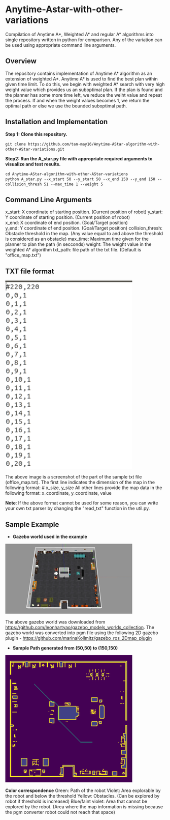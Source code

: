 # Anytime-Astar-with-other-variations
Compilation of Anytime A*, Weighted A* and regular A* algorithms into single repository written in python for comparison. Any of the variation can be used using appropriate command line arguments.


## Overview
The repository contains implementation of Anytime A* algorithm as an extension of weighted A*. Anytime A* is used to find the best plan within given time limit. To do this, we begin with weighted A* search with very high weight value which provides us an suboptimal plan. If the plan is found and the planner has some more time left, we reduce the weiht value and repeat the process. If and when the weight values becomes 1, we return the optimal path or else we use the bounded suboptimal path.

## Installation and Implementation
**Step 1: Clone this repository.**
```shell
git clone https://github.com/tan-may16/Anytime-AStar-algorithm-with-other-AStar-variations.git
```

**Step2: Run the A_star.py file with appropriate required arguments to visualize and test results.**
```shell
cd Anytime-AStar-algorithm-with-other-AStar-variations
python A_star.py --x_start 50 --y_start 50 --x_end 150 --y_end 150 --collision_thresh 51 --max_time 1 --weight 5
```

## Command Line Arguments
x_start: X coordinate of starting position. (Current position of robot) 
y_start: Y coordinate of starting position. (Current position of robot)  
x_end: X coordinate of end position. (Goal/Target position)  
y_end: Y coordinate of end position. (Goal/Target position) 
collision_thresh: Obstacle threshold in the map. (Any value equal to and above the threshold is considered as an obstacle)
max_time: Maximum time given for the planner to plan the path (in secconds) 
weight: The weight value in the weighted A* algorithm
txt_path: file path of the txt file. (Default is "office_map.txt")

## TXT file format
<img src="Images/txt_format.png" width="400"/>

The above image is a screenshot of the part of the sample txt file (office_map.txt). 
The first line indicates the dimension of the map in the following format: # x_size, y_size
All other lines provide the map data in the following format: x_coordinate, y_coordinate, value

**Note**: If the above format cannot be used for some reason, you can write your own txt parser by changing the "read_txt" function in the util.py.

## Sample Example
* **Gazebo world used in the example**
<img src="Images/office_env_large.jpg" width="400"/>

The above gazebo world was downloaded from https://github.com/leonhartyao/gazebo_models_worlds_collection.
The gazebo world was converted into pgm file using the following 2D gazebo plugin - https://github.com/marinaKollmitz/gazebo_ros_2Dmap_plugin

* **Sample Path generated from (50,50) to (150,150)**
<img src="Images/plan.png" width="400"/>

**Color correspondence**
Green: Path of the robot
Violet: Area explorable by the robot and below the threshold
Yellow: Obstacles. (Can be explored by robot if threshold is increased)
Blue/faint violet: Area that cannot be explored by the robot. (Area where the map information is missing because the pgm converter robot could not reach that space)

